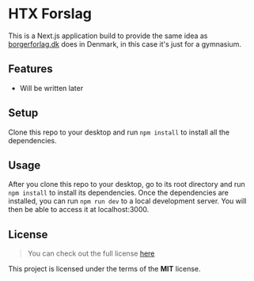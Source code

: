 HTX Forslag
============

This is a Next.js application build to provide the same idea as [borgerforlag.dk](https://www.borgerforslag.dk/) does in Denmark, in this case it's just for a gymnasium.


## Features

- Will be written later


## Setup

Clone this repo to your desktop and run `npm install` to install all the dependencies.


## Usage

After you clone this repo to your desktop, go to its root directory and run `npm install` to install its dependencies.
Once the dependencies are installed, you can run  `npm run dev` to a local development server. You will then be able to access it at localhost:3000.


## License

>You can check out the full license [here](https://github.com/malpou/htx-forslag/blob/main/LICENSE)

This project is licensed under the terms of the **MIT** license.
